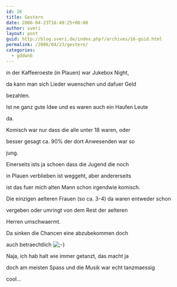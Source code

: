 ```yaml
---
id: 26
title: Gestern
date: 2006-04-23T16:49:25+00:00
author: sveri
layout: post
guid: http://blog.sveri.de/index.php?/archives/16-guid.html
permalink: /2006/04/23/gestern/
categories:
  - gddwnb
---
```

in der Kaffeeroeste (in Plauen) war Jukebox Night,
  
da kann man sich Lieder wuenschen und dafuer Geld 
  
bezahlen.
  
Ist ne ganz gute Idee und es waren auch ein Haufen Leute
  
da.
  
Komisch war nur dass die alle unter 18 waren, oder
  
besser gesagt ca. 90% der dort Anwesenden war so
  
jung.
  
Einerseits ists ja schoen dass die Jugend die noch
  
in Plauen verblieben ist weggeht, aber andererseits
  
ist das fuer mich alten Mann schon irgendwie komisch.
  
Die einzigen aelteren Frauen (so ca. 3-4) da waren entweder schon
  
vergeben oder umringt von dem Rest der aelteren
  
Herren umschwaermt.
  
Da sinken die Chancen eine abzubekommen doch
  
auch betraechtlich <img src="http://blog.sveri.net/templates/default/img/emoticons/wink.png" alt=";-)" style="display: inline; vertical-align: bottom;" class="emoticon" />

Naja, ich hab halt wie immer getanzt, das macht ja
  
doch am meisten Spass und die Musik war echt tanzmaessig
  
cool&#8230;